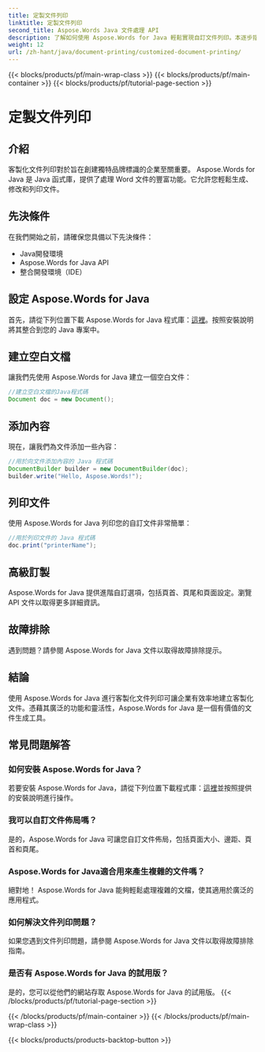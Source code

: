 ```yaml
---
title: 定製文件列印
linktitle: 定製文件列印
second_title: Aspose.Words Java 文件處理 API
description: 了解如何使用 Aspose.Words for Java 輕鬆實現自訂文件列印。本逐步指南涵蓋了從設定到進階自訂的所有內容。
weight: 12
url: /zh-hant/java/document-printing/customized-document-printing/
---
```


{{< blocks/products/pf/main-wrap-class >}}
{{< blocks/products/pf/main-container >}}
{{< blocks/products/pf/tutorial-page-section >}}

# 定製文件列印


## 介紹

客製化文件列印對於旨在創建獨特品牌標識的企業至關重要。 Aspose.Words for Java 是 Java 函式庫，提供了處理 Word 文件的豐富功能。它允許您輕鬆生成、修改和列印文件。

## 先決條件

在我們開始之前，請確保您具備以下先決條件：

- Java開發環境
- Aspose.Words for Java API
- 整合開發環境（IDE）

## 設定 Aspose.Words for Java

首先，請從下列位置下載 Aspose.Words for Java 程式庫：[這裡](https://releases.aspose.com/words/java/)。按照安裝說明將其整合到您的 Java 專案中。

## 建立空白文檔

讓我們先使用 Aspose.Words for Java 建立一個空白文件：

```java
//建立空白文檔的Java程式碼
Document doc = new Document();
```

## 添加內容

現在，讓我們為文件添加一些內容：

```java
//用於向文件添加內容的 Java 程式碼
DocumentBuilder builder = new DocumentBuilder(doc);
builder.write("Hello, Aspose.Words!");
```

## 列印文件

使用 Aspose.Words for Java 列印您的自訂文件非常簡單：

```java
//用於列印文件的 Java 程式碼
doc.print("printerName");
```

## 高級訂製

Aspose.Words for Java 提供進階自訂選項，包括頁首、頁尾和頁面設定。瀏覽 API 文件以取得更多詳細資訊。

## 故障排除

遇到問題？請參閱 Aspose.Words for Java 文件以取得故障排除提示。

## 結論

使用 Aspose.Words for Java 進行客製化文件列印可讓企業有效率地建立客製化文件。憑藉其廣泛的功能和靈活性，Aspose.Words for Java 是一個有價值的文件生成工具。

## 常見問題解答

### 如何安裝 Aspose.Words for Java？

若要安裝 Aspose.Words for Java，請從下列位置下載程式庫：[這裡](https://releases.aspose.com/words/java/)並按照提供的安裝說明進行操作。

### 我可以自訂文件佈局嗎？

是的，Aspose.Words for Java 可讓您自訂文件佈局，包括頁面大小、邊距、頁首和頁尾。

### Aspose.Words for Java適合用來產生複雜的文件嗎？

絕對地！ Aspose.Words for Java 能夠輕鬆處理複雜的文檔，使其適用於廣泛的應用程式。

### 如何解決文件列印問題？

如果您遇到文件列印問題，請參閱 Aspose.Words for Java 文件以取得故障排除指南。

### 是否有 Aspose.Words for Java 的試用版？

是的，您可以從他們的網站存取 Aspose.Words for Java 的試用版。
{{< /blocks/products/pf/tutorial-page-section >}}

{{< /blocks/products/pf/main-container >}}
{{< /blocks/products/pf/main-wrap-class >}}

{{< blocks/products/products-backtop-button >}}
